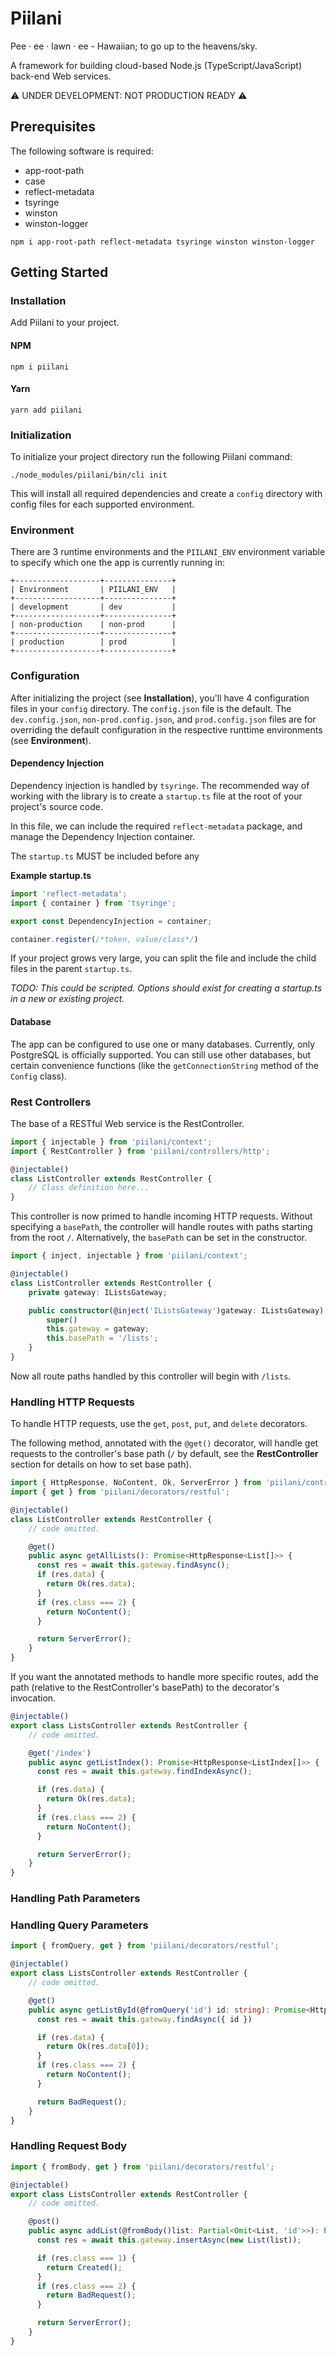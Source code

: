 Piilani
=======
Pee ‧ ee ‧ lawn ‧ ee - Hawaiian; to go up to the heavens/sky.

A framework for building cloud-based Node.js (TypeScript/JavaScript)
back-end Web services.

⚠️ UNDER DEVELOPMENT: NOT PRODUCTION READY ⚠️

Prerequisites
-------------
The following software is required:

* app-root-path
* case
* reflect-metadata
* tsyringe
* winston
* winston-logger

```
npm i app-root-path reflect-metadata tsyringe winston winston-logger
```

Getting Started
---------------

### Installation
Add Piilani to your project.

#### NPM
```
npm i piilani
```

#### Yarn
```
yarn add piilani
```

### Initialization
To initialize your project directory run the following Piilani command:

```
./node_modules/piilani/bin/cli init
```


This will install all required dependencies and create a `config`
directory with config files for each supported environment.

### Environment
There are 3 runtime environments and the `PIILANI_ENV` environment variable to
specify which one the app is currently running in:

```
+-------------------+---------------+
| Environment       | PIILANI_ENV   |
+-------------------+---------------+
| development       | dev           |
+-------------------+---------------+
| non-production    | non-prod      |
+-------------------+---------------+
| production        | prod          |
+-------------------+---------------+
```


### Configuration
After initializing the project (see **Installation**), you'll have 4
configuration files in your `config` directory. The `config.json` file is the
default. The `dev.config.json`, `non-prod.config.json`, and `prod.config.json`
files are for overriding the default configuration in the respective runttime
environments (see **Environment**).

#### Dependency Injection
Dependency injection is handled by `tsyringe`. The recommended way of
working with the library is to create a `startup.ts` file at the root
of your project's source code.

In this file, we can include the required `reflect-metadata` package,
and manage the Dependency Injection container.

The `startup.ts` MUST be included before any 


**Example startup.ts**
```TypeScript
import 'reflect-metadata';
import { container } from 'tsyringe';

export const DependencyInjection = container;

container.register(/*token, value/class*/)
```

If your project grows very large, you can split the file and include
the child files in the parent `startup.ts`.

*TODO: This could be scripted. Options should exist for creating a
startup.ts in a new or existing project.*

#### Database
The app can be configured to use one or many databases. Currently, only
PostgreSQL is officially supported. You can still use other databases, but
certain convenience functions (like the `getConnectionString` method of the
`Config` class).


### Rest Controllers
The base of a RESTful Web service is the RestController.

```TypeScript
import { injectable } from 'piilani/context';
import { RestController } from 'piilani/controllers/http';

@injectable()
class ListController extends RestController {
    // Class definition here...
}
```

This controller is now primed to handle incoming HTTP requests. Without
specifying a `basePath`, the controller will handle routes with paths
starting from the root `/`. Alternatively, the `basePath` can be set in
the constructor.

```TypeScript
import { inject, injectable } from 'piilani/context';

@injectable()
class ListController extends RestController {
    private gateway: IListsGateway;

    public constructor(@inject('IListsGateway')gateway: IListsGateway) {
        super()
        this.gateway = gateway;
        this.basePath = '/lists';
    }
}
```

Now all route paths handled by this controller will begin with
`/lists`.


### Handling HTTP Requests
To handle HTTP requests, use the `get`, `post`, `put`, and `delete`
decorators.

The following method, annotated with the `@get()` decorator, will
handle get requests to the controller's base path (`/` by default, see
the **RestController** section for details on how to set base path).

```TypeScript
import { HttpResponse, NoContent, Ok, ServerError } from 'piilani/controllers/http/response';
import { get } from 'piilani/decorators/restful';

@injectable()
class ListController extends RestController {
    // code omitted.

    @get()
    public async getAllLists(): Promise<HttpResponse<List[]>> {
      const res = await this.gateway.findAsync();
      if (res.data) {
        return Ok(res.data);
      }
      if (res.class === 2) {
        return NoContent();
      }

      return ServerError();
    }
}
```

If you want the annotated methods to handle more specific routes, add
the path (relative to the RestController's basePath) to the decorator's
invocation.

```TypeScript
@injectable()
export class ListsController extends RestController {
    // code omitted.

    @get('/index')
    public async getListIndex(): Promise<HttpResponse<ListIndex[]>> {
      const res = await this.gateway.findIndexAsync();

      if (res.data) {
        return Ok(res.data);
      }
      if (res.class === 2) {
        return NoContent();
      }

      return ServerError();
    }
}
```


### Handling Path Parameters

### Handling Query Parameters
```TypeScript
import { fromQuery, get } from 'piilani/decorators/restful';

@injectable()
export class ListsController extends RestController {
    // code omitted.

    @get()
    public async getListById(@fromQuery('id') id: string): Promise<HttpResponse<List>> {
      const res = await this.gateway.findAsync({ id })

      if (res.data) {
        return Ok(res.data[0]);
      }
      if (res.class === 2) {
        return NoContent();
      }

      return BadRequest();
    }
}
```

### Handling Request Body

```TypeScript
import { fromBody, get } from 'piilani/decorators/restful';

@injectable()
export class ListsController extends RestController {
    // code omitted.

    @post()
    public async addList(@fromBody()list: Partial<Omit<List, 'id'>>): Promise<HttpResponse> {
      const res = await this.gateway.insertAsync(new List(list));

      if (res.class === 1) {
        return Created();
      }
      if (res.class === 2) {
        return BadRequest();
      }

      return ServerError();
    }
}
```
